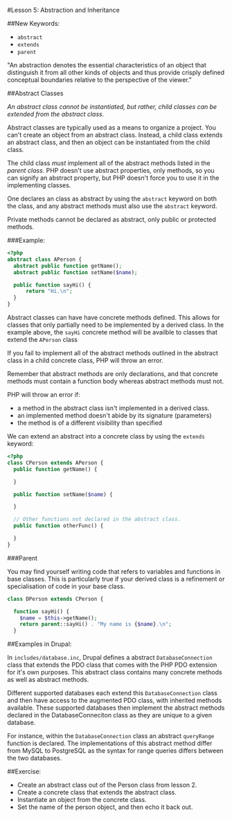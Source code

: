 #Lesson 5: Abstraction and Inheritance

##New Keywords:

 - `abstract`
 - `extends`
 - `parent`

"An abstraction denotes the essential characteristics of an object that
distinguish it from all other kinds of objects and thus provide crisply defined
conceptual boundaries relative to the perspective of the viewer."

##Abstract Classes

*An abstract class cannot be instantiated, but rather, _child classes_ can be
extended from the abstract class.*

Abstract classes are typically used as a means to organize a project.  You
can't create an object from an abstract class. Instead, a child class extends
an abstract class, and then an object can be instantiated from the child class.

The child class *must* implement all of the abstract methods listed in the
_parent class_. PHP doesn't use abstract properties, only methods, so you can
signify an abstract property, but PHP doesn't force you to use it in the
implementing classes.

One declares an class as abstract by using the `abstract` keyword on both the
class, and any abstract methods must also use the `abstract` keyword.

Private methods cannot be declared as abstract, only public or protected
methods.

###Example:

```php
<?php
abstract class APerson {
  abstract public function getName();
  abstract public function setName($name);

  public function sayHi() {
      return "Hi.\n";
  }
}
```

Abstract classes can have have concrete methods defined. This allows for
classes that only partially need to be implemented by a derived class. In the
example above, the `sayHi` concrete method will be availble to classes that
extend the `APerson` class

If you fail to implement all of the abstract methods outlined in the abstract
class in a child concrete class, PHP will throw an error.

Remember that abstract methods are only declarations, and that concrete
methods must contain a function body whereas abstract methods must not.

PHP will throw an error if:

 - a method in the abstract class isn't implemented in a derived class.
 - an implemented method doesn't abide by its signature (parameters)
 - the method is of a different visibility than specified

We can extend an abstract into a concrete class by using the `extends` keyword:

```php
<?php
class CPerson extends APerson {
  public function getName() {

  }

  public function setName($name) {

  }

  // Other functions not declared in the abstract class.
  public function otherFunc() {

  }
}
```

###Parent

You may find yourself writing code that refers to variables and functions in base classes. This is particularly true if your derived class is a refinement or specialisation of code in your base class.

```php
class DPerson extends CPerson {

  function sayHi() {
    $name = $this->getName();
    return parent::sayHi() . "My name is {$name}.\n";
  }

```

##Examples in Drupal:

In `includes/database.inc`, Drupal defines a abstract `DatabaseConnection` class that
extends the PDO class that comes with the PHP PDO extension for it's own
purposes. This abstract class contains many concrete methods as well as
abstract methods.

Different supported databases each extend this `DatabaseConnection` class and
then have access to the augmented PDO class, with inherited methods available.
These supported databases then implement the abstract methods declared in the
DatabaseConneciton class as they are unique to a given database.

For instance, within the `DatabaseConnection` class an abstract `queryRange`
function is declared. The implementations of this abstract method differ from
MySQL to PostgreSQL as the syntax for range queries differs between the two
databases.

##Exercise:

 - Create an abstract class out of the Person class from lesson 2.
 - Create a concrete class that extends the abstract class.
 - Instantiate an object from the concrete class.
 - Set the name of the person object, and then echo it back out.


